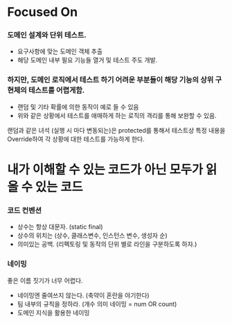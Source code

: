 # Focused On

### 도메인 설계와 단위 테스트.
* 요구사항에 맞는 도메인 객체 추출
* 해당 도메인 내부 필요 기능들 열거 및 테스트 주도 개발.

### 하지만, 도메인 로직에서 테스트 하기 어려운 부분들이 해당 기능의 상위 구현체의 테스트를 어렵게함.
* 랜덤 및 기타 확률에 의한 동작이 예로 들 수 있음
* 위와 같은 상황에서 테스트를 애매하게 하는 로직의 격리를 통해 보완할 수 있음.

랜덤과 같은 녀석 (실행 시 마다 변동되는)은 protected를 통해서 테스트상 특정 내용을 Override하여 각 상황에 대한 테스트를 가능하게 한다.


# 내가 이해할 수 있는 코드가 아닌 모두가 읽을 수 있는 코드

### 코드 컨벤션
* 상수는 항상 대문자. (static final)
* 상수의 위치는 (상수, 클래스변수, 인스턴스 변수, 생성자 순)
* 의미있는 공백. (리펙토링 및 동작의 단위 별로 라인을 구분하도록 하자.)

### 네이밍
좋은 이름 짓기가 너무 어렵다.
* 네이밍엔 줄여쓰지 않는다. (축약이 혼란을 야기한다)
* 팀 내부의 규칙을 정하라. (개수 의미 네이밍 = num OR count)
* 도메인 지식을 활용한 네이밍
